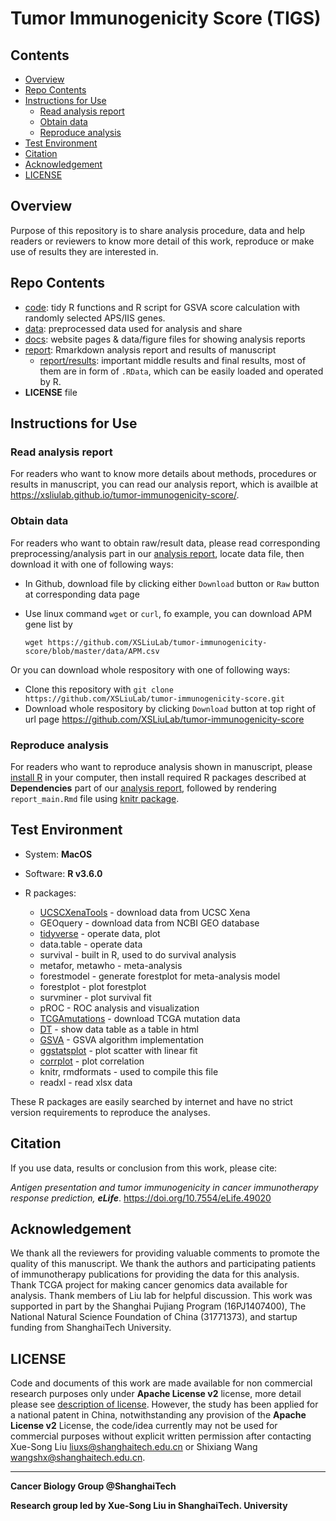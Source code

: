 # Tumor Immunogenicity Score (TIGS)

## Contents

* [Overview](#overview)
* [Repo Contents](#repo-contents)
* [Instructions for Use](#instructions-for-use)
  * [Read analysis report](#read-analysis-report)
  * [Obtain data](#obtain-data)
  * [Reproduce analysis](#reproduce-analysis)
* [Test Environment](#test-environment)
* [Citation](#citation)
* [Acknowledgement](#acknowledgement)
* [LICENSE](#license)

## Overview

Purpose of this repository is to share analysis procedure, data and help readers or reviewers to know more detail of this work, reproduce or make use of results they are interested in.

## Repo Contents

* [code](./code): tidy R functions and R script for  GSVA score calculation with randomly selected APS/IIS genes.
* [data](./data): preprocessed data used for analysis and share
* [docs](./docs): website pages & data/figure files for showing analysis reports
* [report](./report): Rmarkdown analysis report and results of manuscript
  * [report/results](./report/results): important middle results and final results, most of them are in form of `.RData`, which can be easily loaded and operated by R. 
* __LICENSE__ file 

## Instructions for Use

### Read analysis report

For readers who want to know more details about methods, procedures or results in manuscript, you can read our analysis report, which is availble at <https://xsliulab.github.io/tumor-immunogenicity-score/>. 

### Obtain data

For readers who want to obtain raw/result data, please read corresponding preprocessing/analysis part in our [analysis report](https://xsliulab.github.io/tumor-immunogenicity-score/), locate data file, then download it with one of following ways:

* In Github, download file by clicking either `Download` button or `Raw` button at corresponding data page

* Use linux command `wget` or `curl`, fo example, you can download APM gene list by

  `wget https://github.com/XSLiuLab/tumor-immunogenicity-score/blob/master/data/APM.csv`

Or you can download whole respository with one of following ways:

* Clone this repository with `git clone https://github.com/XSLiuLab/tumor-immunogenicity-score.git`
* Download whole respository by clicking `Download` button at top right of url page <https://github.com/XSLiuLab/tumor-immunogenicity-score>

### Reproduce analysis

For readers who want to reproduce analysis shown in manuscript, please [install R](https://cran.r-project.org) in your computer, then install required R packages described at __Dependencies__ part of our [analysis report](https://xsliulab.github.io/tumor-immunogenicity-score/), followed by rendering `report_main.Rmd` file using [knitr package](https://github.com/yihui/knitr).

## Test Environment

* System: __MacOS__

* Software: __R v3.6.0__

* R packages:

  * [UCSCXenaTools](https://github.com/ShixiangWang/UCSCXenaTools) - download data from UCSC Xena
  * GEOquery - download data from NCBI GEO database
  * [tidyverse](https://www.tidyverse.org/) - operate data, plot
  * data.table - operate data
  * survival - built in R, used to do survival analysis 
  * metafor, metawho - meta-analysis
  * forestmodel - generate forestplot for meta-analysis model
  * forestplot - plot forestplot
  * survminer - plot survival fit
  * pROC - ROC analysis and visualization
  * [TCGAmutations](https://github.com/PoisonAlien/TCGAmutations) - download TCGA mutation data
  * [DT](https://cran.r-project.org/web/packages/DT/index.html) - show data table as a table in html
  * [GSVA](https://github.com/rcastelo/GSVA) - GSVA algorithm implementation
  * [ggstatsplot](https://github.com/IndrajeetPatil/ggstatsplot) - plot scatter with linear fit
  * [corrplot](https://cran.r-project.org/web/packages/corrplot/) - plot correlation 
  * knitr, rmdformats - used to compile this file
  * readxl - read xlsx data

These R packages are easily searched by internet and have no strict version requirements to reproduce the analyses.

## Citation

If you use data, results or conclusion from this work, please cite:

*Antigen presentation and tumor immunogenicity in cancer immunotherapy response prediction, __eLife__*. https://doi.org/10.7554/eLife.49020

## Acknowledgement

We thank all the reviewers for providing valuable comments to promote the quality of this manuscript. We thank the authors and participating patients of immunotherapy publications for providing the data for this analysis. Thank TCGA project for making cancer genomics data available for analysis. Thank members of Liu lab for helpful discussion. This work was supported in part by the Shanghai Pujiang Program (16PJ1407400), The National Natural Science Foundation of China (31771373), and startup funding from ShanghaiTech University.

## LICENSE

Code and documents of this work are made available for non commercial research purposes only under __Apache License v2__ license, more detail please see [description of license](LICENSE). However, the study has been applied for a national patent in China, notwithstanding any provision of the __Apache License v2__ License, the code/idea currently may not be used for commercial purposes without explicit written permission after contacting Xue-Song Liu <liuxs@shanghaitech.edu.cn> or Shixiang Wang <wangshx@shanghaitech.edu.cn>.

***

**Cancer Biology Group @ShanghaiTech**

**Research group led by Xue-Song Liu in ShanghaiTech. University**
